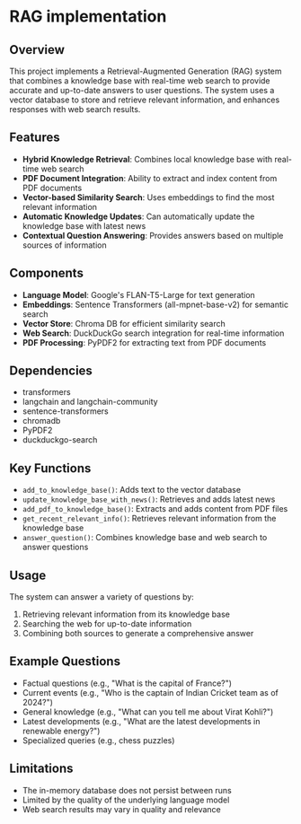 # RAG implementation

## Overview
This project implements a Retrieval-Augmented Generation (RAG) system that combines a knowledge base with real-time web search to provide accurate and up-to-date answers to user questions. The system uses a vector database to store and retrieve relevant information, and enhances responses with web search results.

## Features
- **Hybrid Knowledge Retrieval**: Combines local knowledge base with real-time web search
- **PDF Document Integration**: Ability to extract and index content from PDF documents
- **Vector-based Similarity Search**: Uses embeddings to find the most relevant information
- **Automatic Knowledge Updates**: Can automatically update the knowledge base with latest news
- **Contextual Question Answering**: Provides answers based on multiple sources of information

## Components
- **Language Model**: Google's FLAN-T5-Large for text generation
- **Embeddings**: Sentence Transformers (all-mpnet-base-v2) for semantic search
- **Vector Store**: Chroma DB for efficient similarity search
- **Web Search**: DuckDuckGo search integration for real-time information
- **PDF Processing**: PyPDF2 for extracting text from PDF documents

## Dependencies
- transformers
- langchain and langchain-community
- sentence-transformers
- chromadb
- PyPDF2
- duckduckgo-search

## Key Functions
- `add_to_knowledge_base()`: Adds text to the vector database
- `update_knowledge_base_with_news()`: Retrieves and adds latest news
- `add_pdf_to_knowledge_base()`: Extracts and adds content from PDF files
- `get_recent_relevant_info()`: Retrieves relevant information from the knowledge base
- `answer_question()`: Combines knowledge base and web search to answer questions

## Usage
The system can answer a variety of questions by:
1. Retrieving relevant information from its knowledge base
2. Searching the web for up-to-date information
3. Combining both sources to generate a comprehensive answer

## Example Questions
- Factual questions (e.g., "What is the capital of France?")
- Current events (e.g., "Who is the captain of Indian Cricket team as of 2024?")
- General knowledge (e.g., "What can you tell me about Virat Kohli?")
- Latest developments (e.g., "What are the latest developments in renewable energy?")
- Specialized queries (e.g., chess puzzles)

## Limitations
- The in-memory database does not persist between runs
- Limited by the quality of the underlying language model
- Web search results may vary in quality and relevance

